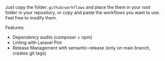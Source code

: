 Just copy the folder`.github/workflows` and place the them in your root folder in your repository, or copy and paste the workflows you want to use. Feel free to modify them.

Features: 
- Dependency audits (composer + npm)
- Linting with Laravel Pint
- Release Management with semantic-release (only on main branch, creates git tags)